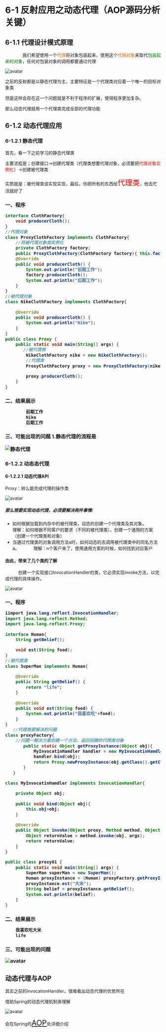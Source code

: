 # 6-1 反射应用之动态代理（AOP源码分析关键）

## 6-1.1 代理设计模式原理

&emsp;&emsp;&emsp;&emsp;我们希望使用一个<font color=#f563>代理</font>将对象包装起来，使用这个<font color=#f563>代理对象</font>来取代<font color=green>包装起来的对象</font>，任何对包装对象的调用都要通过代理

![avatar](./assets/601-1.jpg)

之前的反射都是以静态代理为主，主要特征是一个代理类对应着一个唯一的目标对象类

但是这样会存在这一个问题就是不利于程序的扩展，使得程序更加复杂。

那么动态代理就用一个代理类完成全部的代理功能


## 6-1.2 动态代理应用

### 6-1.2.1 静态代理
首先，看一下之前学习的静态代理类

主要流程是；创建接口→创建代理类（代理类想要代理对象，必须要把<font color=red sytle="background:yellow">代理对象实例化</font>）→创建被代理类

实质就是：被代理类该实现实现，最后，你把所有的东西给<font color=red size="5">代理类</font>，他去忙活就好了

<h3>一、程序

```java
interface ClothFactory{
    void producerCloth();
}
//代理对象
class ProxyClothFactory implements ClothFactory{
    //将被代理对象类实例化
    private ClothFactory factory;
    public ProxyClothFactory(ClothFactory factory){ this.factory=factory; }
    @Override
    public void producerCloth() {
        System.out.println("前期工作");
        factory.producerCloth();
        System.out.println("后期工作");
    }
}
//被代理对象
class NikeClothFactory implements ClothFactory{

    @Override
    public void producerCloth() {
        System.out.println("Nike");
    }
}
public class Proxy {
    public static void main(String[] args) {
       //被代理类
        NikeClothFactory nike = new NikeClothFactory();
        //代理类
        ProxyClothFactory proxy = new ProxyClothFactory(nike);

        proxy.producerCloth();
    }
}
```
<h3>二、结果展示

```java
        前期工作
        Nike
        后期工作
```

<h3>三、可能出现的问题
1.静态代理的流程是

![静态代理](https://media.giphy.com/media/JT7AxVc0JDtqY4LPJN/giphy.gif)

### 6-1.2.2 动态态代理

#### 6-1.2.2.1 动态代理API

Proxy：转么能完成代理的操作类

![avatar](./assets/601-2.jpg)

##### 那么想要实现动态代理，必须要解决两件事情:

* 如何根据加载到内存中的被代理类，动态的创建一个代理类及其对象。
  &emsp;&emsp;&emsp;理解：如何根据不同客户的要求（不同的被代理类），创建一个通用的方案（创建一个代理类和对象）
* 当通过代理类的对象调用方法a时，如何动态的去调用被代理类中的同名方法a。
  &emsp;&emsp;&emsp;理解：n个客户来了，使用通用方案的时候，如何找到对应客户
 
 <h4>由此，带来了几个类的了解</h4>
 &emsp;&emsp;&emsp;创建一个实现接口InvocationHandler的类，它必须实现invoke方法，以完成代理的具体操作。

 ![avatar](./assets/601-3.jpg)

<h3>一、程序

```java
iimport java.lang.reflect.InvocationHandler;
import java.lang.reflect.Method;
import java.lang.reflect.Proxy;

interface Human{
    String getBelief();

    void est(String food);
}
//被代理类
class SuperMan implements Human{

    @Override
    public String getBelief() {
        return "life";
    }

    @Override
    public void est(String food) {
        System.out.println("我喜欢吃"+food);
    }
}
   //代理类要解决的问题
class proxyFactory{
    //问题一解决方案创建一个方法，返回创建的代理类对象
       public static Object getProxyInstance(Object obj){
           MyInvocatinHamdler handler = new MyInvocatinHamdler();
           handler.bind(obj);
           return Proxy.newProxyInstance(obj.getClass().getClassLoader(),obj.getClass().getInterfaces(),handler);
       }
   }

class MyInvocatinHamdler implements InvocationHandler{

    private Object obj;

    public void bind(Object obj){
        this.obj=obj;
    }

    @Override
    public Object invoke(Object proxy, Method method, Object[] args) throws Throwable {
        Object returnValue = method.invoke(obj, args);
        return returnValue;
    }
}

public class proxy01 {
    public static void main(String[] args) {
        SuperMan superMan = new SuperMan();
        Human proxyInstance = (Human) proxyFactory.getProxyInstance(superMan);
        proxyInstance.est("大米");
        String belief = proxyInstance.getBelief();
        System.out.println(belief);
    }
}

```
<h3>二、结果展示

```java
    我喜欢吃大米
    life
```

<h3>三、可能出现的问题

![avatar](./assets/601-4.jpg)


## 动态代理与AOP

其实之前的InvocationHandler，很难看出动态代理的优势所在

借助Spring的动态代理机制来理解

![avatar](./assets/601-5.jpg)

会在Spring的<font size=5>[AOP](6.Frame/1.Spring/AOP.md)</font>处详细介绍